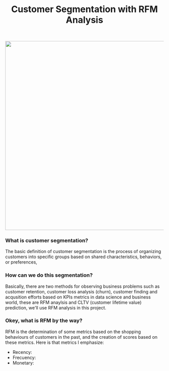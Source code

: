 <h1 align="center">
  Customer Segmentation with RFM Analysis
</h1>
</br>
<p align="center">
<img src="https://d35fo82fjcw0y8.cloudfront.net/2018/03/01013508/Incontent_image.png" width="600"/>
</p>

<h3>What is customer segmentation?</h3>
<p">
The basic definition of customer segmentation is the process of organizing customers into specific groups based on shared characteristics, behaviors, or preferences,  
</p>
<h3>How can we do this segmentation?</h3>
<p">
Basically, there are two methods for observing business problems such as customer retention, customer loss analysis (churn), customer finding and acqusition efforts based on KPIs metrics in data science and business world, these are RFM anaylsis and CLTV (customer lifetime value) prediction, we'll use RFM analysis in this project.
</p>
<h3>Okey, what is RFM by the way?</h3>
<p">
RFM is the determination of some metrics based on the shopping behaviours of customers in the past, and the creation of scores based on these metrics. Here is that metrics I emphasize:
</p>
<ul>
  <li>Recency: </li>
  <li>Frecuency: </li>
  <li>Monetary:</li>
</ul>


